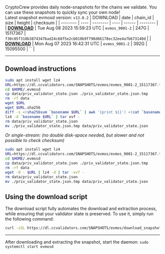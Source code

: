 CryptoCrew provides daily node-snapshots for the chains we validate. You can use these snapshots to quickly sync your own node!  
Latest snapshot evmosd version: `v13.0.2`
| DOWNLOAD | date | chain_id | size | height | checksum |
| -------- | ---- | -------- | ---- | ------ | -------- |
| **[DOWNLOAD](https://dl.ccvalidators.com/SNAPSHOTS/$CHAIN_NAME/evmos_9001-2_15117367.tar.lz4)** | Tue Aug 08 2023 15:59:23 UTC | `evmos_9001-2` | 247G | 15117367 | `f30c05f318b3874347bad24c68f5e2cb010b9f798d66178ec32ee4a7b673140d` |
| **[DOWNLOAD](https://dl.ccvalidators.com/SNAPSHOTS/$CHAIN_NAME/evmos_9001-2_15095500.tar.lz4)** | Mon Aug 07 2023 16:42:31 UTC | `evmos_9001-2` | 392G | 15095500 | `` |
 
---
## Download instructions
 
```sh
sudo apt install wget lz4
URL=https://dl.ccvalidators.com/SNAPSHOTS/evmos/evmos_9001-2_15117367.tar.lz4
cd $HOME/.evmosd
cp data/priv_validator_state.json ./priv_validator_state.json.tmp
rm -rf data
wget $URL
wget $URL.sha256
diff -s <(sha256sum `basename $URL` | awk '{print $1}') <(cat `basename $URL`.sha256)
lz4 -d `basename $URL` | tar xvf -
rm data/priv_validator_state.json
mv ./priv_validator_state.json.tmp data/priv_validator_state.json
```
*Or single-stream: (no double disk-space needed, but slower and not possible to check checksum)*
```sh
sudo apt install wget lz4
URL=https://dl.ccvalidators.com/SNAPSHOTS/evmos/evmos_9001-2_15117367.tar.lz4
cd $HOME/.evmosd
cp data/priv_validator_state.json ./priv_validator_state.json.tmp
rm -rf data
wget -O - $URL | lz4 -d | tar -xvf -
rm data/priv_validator_state.json
mv ./priv_validator_state.json.tmp data/priv_validator_state.json
```
## Using the download script
 
The download script fully automates the download and extraction process, while ensuring that your validator state is preserved. To use it, simply run the following command:
 
```sh
curl -sSL https://dl.ccvalidators.com/SNAPSHOTS/evmos/download_snapshot.sh | bash
```
---
After downloading and extracting the snapshot, start the daemon: `sudo systemctl start evmosd`

